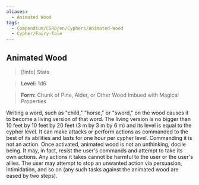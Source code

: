 ```yaml
---
aliases:
  - Animated Wood
tags:
  - Compendium/CSRD/en/Cyphers/Animated-Wood
  - Cypher/Fairy-Tale
---
```

  
    
## Animated Wood    
>[!info] Stats    
> **Level:** 1d6    
> **Form:** Chunk of Pine, Alder, or Other Wood Imbued with Magical Properties  
    
Writing a word, such as "child," "horse," or "sword," on the wood causes it to become a living version of that word. The living version is no bigger than 10 feet by 10 feet by 20 feet (3 m by 3 m by 6 m) and its level is equal to the cypher level. It can make attacks or perform actions as commanded to the best of its abilities and lasts for one hour per cypher level. Commanding it is not an action. Once activated, animated wood is not an unthinking, docile being. It may, in fact, resist the user's commands and attempt to take its own actions. Any actions it takes cannot be harmful to the user or the user's allies. The user may attempt to stop an unwanted action via persuasion, intimidation, and so on (any such tasks against the animated wood are eased by two steps).